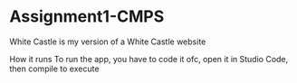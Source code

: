 # Assignment1-CMPS

White Castle is my version of a White Castle website

How it runs
To run the app, you have to code it ofc, open it in Studio Code, then compile to execute

